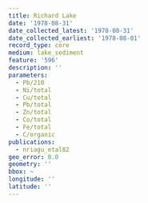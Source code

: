```yaml
---
title: Richard Lake
date: '1978-08-31'
date_collected_latest: '1978-08-31'
date_collected_earliest: '1978-08-01'
record_type: core
medium: lake_sediment
feature: '596'
description: ''
parameters:
  - Pb/210
  - Ni/total
  - Cu/total
  - Pb/total
  - Zn/total
  - Co/total
  - Fe/total
  - C/organic
publications:
  - nriagu_etal82
geo_error: 0.0
geometry: ''
bbox: ~
longitude: ''
latitude: ''
---
```

